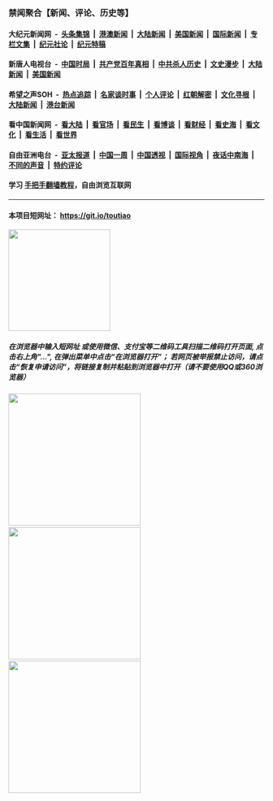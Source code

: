 ### 禁闻聚合【新闻、评论、历史等】

#### 大纪元新闻网 &nbsp;-&nbsp; [头条集锦](indexes/E头条集锦.md?t=02141444) &nbsp;|&nbsp; [港澳新闻](indexes/E港澳新闻.md?t=02141444)  &nbsp;|&nbsp; [大陆新闻](indexes/E大陆新闻.md?t=02141444) &nbsp;|&nbsp; [美国新闻](indexes/E美国新闻.md?t=02141444) &nbsp;|&nbsp; [国际新闻](indexes/E国际新闻.md?t=02141444) &nbsp;|&nbsp; [专栏文集](indexes/E专栏文集.md?t=02141444) &nbsp;|&nbsp; [纪元社论](indexes/E纪元社论.md?t=02141444) &nbsp;|&nbsp; [纪元特稿](indexes/E纪元特稿.md?t=02141444) 

#### 新唐人电视台 &nbsp;-&nbsp; [中国时局](indexes/N中国时局.md?t=02141444) &nbsp;|&nbsp; [共产党百年真相](indexes/N共产党百年真相.md?t=02141444) &nbsp;|&nbsp; [中共杀人历史](indexes/N中共杀人历史.md?t=02141444) &nbsp;|&nbsp; [文史漫步](indexes/N文史漫步.md?t=02141444) &nbsp;|&nbsp; [大陆新闻](indexes/N大陆新闻.md?t=02141444) &nbsp;|&nbsp; [美国新闻](indexes/N美国新闻.md?t=02141444)

#### 希望之声SOH &nbsp;-&nbsp; [热点追踪](indexes/H热点追踪.md?t=02141444) &nbsp;|&nbsp; [名家谈时事](indexes/H名家谈时事.md?t=02141444) &nbsp;|&nbsp; [个人评论](indexes/H个人评论.md?t=02141444)  &nbsp;|&nbsp; [红朝解密](indexes/H红朝解密.md?t=02141444) &nbsp;|&nbsp; [文化寻根](indexes/H文化寻根.md?t=02141444) &nbsp;|&nbsp; [大陆新闻](indexes/H大陆新闻.md?t=02141444) &nbsp;|&nbsp; [港台新闻](indexes/H港台新闻.md?t=02141444)

#### 看中国新闻网 &nbsp;-&nbsp; [看大陆](indexes/S看大陆.md?t=02141444) &nbsp;|&nbsp; [看官场](indexes/S看官场.md?t=02141444) &nbsp;|&nbsp; [看民生](indexes/S看民生.md?t=02141444)  &nbsp;|&nbsp; [看博谈](indexes/S看博谈.md?t=02141444) &nbsp;|&nbsp; [看财经](indexes/S看财经.md?t=02141444) &nbsp;|&nbsp; [看史海](indexes/S看史海.md?t=02141444) &nbsp;|&nbsp; [看文化](indexes/S看文化.md?t=02141444) &nbsp;|&nbsp; [看生活](indexes/S看生活.md?t=02141444) &nbsp;|&nbsp; [看世界](indexes/S看世界.md?t=02141444)

#### 自由亚洲电台 &nbsp;-&nbsp; [亚太报道](indexes/R亚太报道.md?t=02141444) &nbsp;|&nbsp; [中国一周](indexes/R中国一周.md?t=02141444) &nbsp;|&nbsp; [中国透视](indexes/R中国透视.md?t=02141444)  &nbsp;|&nbsp; [国际视角](indexes/R国际视角.md?t=02141444) &nbsp;|&nbsp; [夜话中南海](indexes/R夜话中南海.md?t=02141444) &nbsp;|&nbsp; [不同的声音](indexes/R不同的声音.md?t=02141444) &nbsp;|&nbsp; [特约评论](indexes/R特约评论.md?t=02141444)

#### 学习 [手把手翻墙教程](https://github.com/gfw-breaker/guides/wiki)，自由浏览互联网

----

#### 本项目短网址： https://git.io/toutiao
<img src="https://raw.githubusercontent.com/gfw-breaker/banned-news/master/scripts/img/qr.png" width="200px"/>  

##### 在浏览器中输入短网址 或使用微信、支付宝等二维码工具扫描二维码打开页面, 点击右上角"...", 在弹出菜单中点击“在浏览器打开”； 若网页被举报禁止访问，请点击“恢复申请访问”，将链接复制并粘贴到浏览器中打开（请不要使用QQ或360浏览器）

<img src="https://raw.githubusercontent.com/gfw-breaker/banned-news/master/scripts/img/1.png" width="260px"/> &nbsp; <img src="https://raw.githubusercontent.com/gfw-breaker/banned-news/master/scripts/img/2.png" width="260px"/> &nbsp; <img src="https://raw.githubusercontent.com/gfw-breaker/banned-news/master/scripts/img/3.png" width="260px"/>
